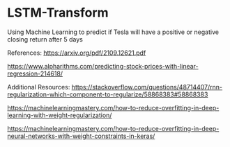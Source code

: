 # LSTM-Transform
Using Machine Learning to predict if Tesla will have a positive or negative closing return after 5 days 



References:
https://arxiv.org/pdf/2109.12621.pdf

https://www.alpharithms.com/predicting-stock-prices-with-linear-regression-214618/

Additional Resources:
https://stackoverflow.com/questions/48714407/rnn-regularization-which-component-to-regularize/58868383#58868383

https://machinelearningmastery.com/how-to-reduce-overfitting-in-deep-learning-with-weight-regularization/

https://machinelearningmastery.com/how-to-reduce-overfitting-in-deep-neural-networks-with-weight-constraints-in-keras/
